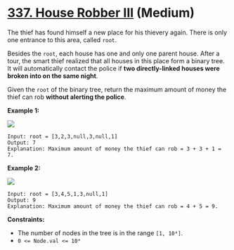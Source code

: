 # [337. House Robber III][link] (Medium)

[link]: https://leetcode.com/problems/house-robber-iii/

The thief has found himself a new place for his thievery again. There is only one entrance to this
area, called `root`.

Besides the `root`, each house has one and only one parent house. After a tour, the smart thief
realized that all houses in this place form a binary tree. It will automatically contact the police
if **two directly-linked houses were broken into on the same night**.

Given the `root` of the binary tree, return the maximum amount of money the thief can rob **without
alerting the police**.

**Example 1:**

![](https://assets.leetcode.com/uploads/2021/03/10/rob1-tree.jpg)

```
Input: root = [3,2,3,null,3,null,1]
Output: 7
Explanation: Maximum amount of money the thief can rob = 3 + 3 + 1 = 7.
```

**Example 2:**

![](https://assets.leetcode.com/uploads/2021/03/10/rob2-tree.jpg)

```
Input: root = [3,4,5,1,3,null,1]
Output: 9
Explanation: Maximum amount of money the thief can rob = 4 + 5 = 9.
```

**Constraints:**

- The number of nodes in the tree is in the range `[1, 10⁴]`.
- `0 <= Node.val <= 10⁴`
